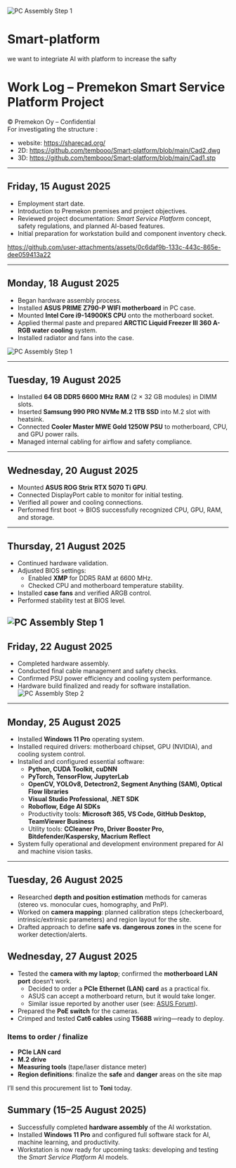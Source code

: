 

![PC Assembly Step 1](Pic3.png)

# Smart-platform
we want to integriate AI with platform to increase the safty 
# Work Log – Premekon Smart Service Platform Project  
© Premekon Oy – Confidential  
For investigating the structure : 
- website: https://sharecad.org/
- 2D: https://github.com/tembooo/Smart-platform/blob/main/Cad2.dwg
- 3D: https://github.com/tembooo/Smart-platform/blob/main/Cad1.stp

---

## Friday, 15 August 2025
- Employment start date.  
- Introduction to Premekon premises and project objectives.  
- Reviewed project documentation: *Smart Service Platform* concept, safety regulations, and planned AI-based features.  
- Initial preparation for workstation build and component inventory check.
  
https://github.com/user-attachments/assets/0c6daf9b-133c-443c-865e-dee059413a22

---

## Monday, 18 August 2025
- Began hardware assembly process.  
- Installed **ASUS PRIME Z790-P WIFI motherboard** in PC case.  
- Mounted **Intel Core i9-14900KS CPU** onto the motherboard socket.  
- Applied thermal paste and prepared **ARCTIC Liquid Freezer III 360 A-RGB water cooling** system.  
- Installed radiator and fans into the case.

![PC Assembly Step 1](pic1.jpg)

---

## Tuesday, 19 August 2025
- Installed **64 GB DDR5 6600 MHz RAM** (2 × 32 GB modules) in DIMM slots.  
- Inserted **Samsung 990 PRO NVMe M.2 1TB SSD** into M.2 slot with heatsink.  
- Connected **Cooler Master MWE Gold 1250W PSU** to motherboard, CPU, and GPU power rails.  
- Managed internal cabling for airflow and safety compliance.  

---

## Wednesday, 20 August 2025
- Mounted **ASUS ROG Strix RTX 5070 Ti GPU**.  
- Connected DisplayPort cable to monitor for initial testing.  
- Verified all power and cooling connections.  
- Performed first boot → BIOS successfully recognized CPU, GPU, RAM, and storage.  

---

## Thursday, 21 August 2025
- Continued hardware validation.  
- Adjusted BIOS settings:  
  - Enabled **XMP** for DDR5 RAM at 6600 MHz.  
  - Checked CPU and motherboard temperature stability.  
- Installed **case fans** and verified ARGB control.  
- Performed stability test at BIOS level.


![PC Assembly Step 1](Pic4.png)
---

## Friday, 22 August 2025
- Completed hardware assembly.  
- Conducted final cable management and safety checks.  
- Confirmed PSU power efficiency and cooling system performance.  
- Hardware build finalized and ready for software installation.
![PC Assembly Step 2](pic2.jpg)
---

## Monday, 25 August 2025
- Installed **Windows 11 Pro** operating system.  
- Installed required drivers: motherboard chipset, GPU (NVIDIA), and cooling system control.  
- Installed and configured essential software:  
  - **Python, CUDA Toolkit, cuDNN**  
  - **PyTorch, TensorFlow, JupyterLab**  
  - **OpenCV, YOLOv8, Detectron2, Segment Anything (SAM), Optical Flow libraries**  
  - **Visual Studio Professional, .NET SDK**  
  - **Roboflow, Edge AI SDKs**  
  - Productivity tools: **Microsoft 365, VS Code, GitHub Desktop, TeamViewer Business**  
  - Utility tools: **CCleaner Pro, Driver Booster Pro, Bitdefender/Kaspersky, Macrium Reflect**  
- System fully operational and development environment prepared for AI and machine vision tasks.  

---

## Tuesday, 26 August 2025
- Researched **depth and position estimation** methods for cameras (stereo vs. monocular cues, homography, and PnP).  
- Worked on **camera mapping**: planned calibration steps (checkerboard, intrinsic/extrinsic parameters) and region layout for the site.  
- Drafted approach to define **safe vs. dangerous zones** in the scene for worker detection/alerts.  

## Wednesday, 27 August 2025
- Tested the **camera with my laptop**; confirmed the **motherboard LAN port** doesn’t work.  
  - Decided to order a **PCIe Ethernet (LAN) card** as a practical fix.  
  - ASUS can accept a motherboard return, but it would take longer.  
  - Similar issue reported by another user (see: [ASUS Forum](https://rog-forum.asus.com/t5/intel-700-600-series/prime-z790z-p-install-no-lan-found/td-p/1046937)).  
- Prepared the **PoE switch** for the cameras.  
- Crimped and tested **Cat6 cables** using **T568B** wiring—ready to deploy.  

### Items to order / finalize
- **PCIe LAN card**  
- **M.2 drive**  
- **Measuring tools** (tape/laser distance meter)  
- **Region definitions**: finalize the **safe** and **danger** areas on the site map  

I’ll send this procurement list to **Toni** today.


## Summary (15–25 August 2025)
- Successfully completed **hardware assembly** of the AI workstation.  
- Installed **Windows 11 Pro** and configured full software stack for AI, machine learning, and productivity.  
- Workstation is now ready for upcoming tasks: developing and testing the *Smart Service Platform* AI models.  
